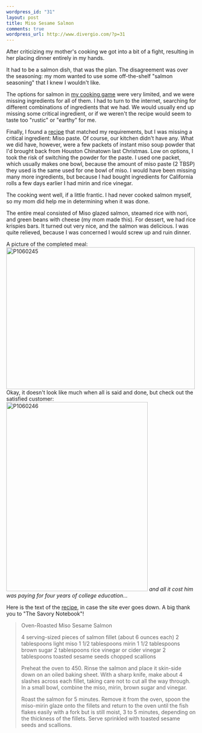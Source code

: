 ```yaml
--- 
wordpress_id: "31"
layout: post
title: Miso Sesame Salmon
comments: true
wordpress_url: http://www.divergio.com/?p=31
---
```

After criticizing my mother's cooking we got into a bit of a fight, resulting in her placing dinner entirely in my hands.

It had to be a salmon dish, that was the plan. The disagreement was over the seasoning: my mom wanted to use some off-the-shelf "salmon seasoning" that I knew I wouldn't like.
<!--more-->
The options for salmon in <a href="http://en.wikipedia.org/wiki/Shaberu!_DS_OryÅri_Navi">my cooking game</a> were very limited, and we were missing ingredients for all of them. I had to turn to the internet, searching for different combinations of ingredients that we had. We would usually end up missing some critical ingredient, or if we weren't the recipe would seem to taste too "rustic" or "earthy" for me.

Finally, I found a <a href="http://savorynotebook.blogspot.com/2005/08/oven-roasted-miso-sesame-salmon.html">recipe</a> that matched my requirements, but I was missing a critical ingredient: Miso paste. Of course, our kitchen didn't have any. What we did have, however, were a few packets of instant miso soup powder that I'd brought back from Houston Chinatown last Christmas. Low on options, I took the risk of switching the powder for the paste. I used one packet, which usually makes one bowl, because the amount of miso paste (2 TBSP) they used is the same used for one bowl of miso. I would have been missing many more ingredients, but because I had bought ingredients for California rolls a few days earlier I had mirin and rice vinegar.

The cooking went well, if a little frantic. I had never cooked salmon myself, so my mom did help me in determining when it was done.

The entire meal consisted of Miso glazed salmon, steamed rice with nori, and green beans with cheese (my mom made this).  For dessert, we had rice krispies bars. It turned out very nice, and the salmon was delicious. I was quite relieved, because I was concerned I would screw up and ruin dinner.

A picture of the completed meal:
<a href="http://www.flickr.com/photos/divergio/3243891161/" class="tt-flickr tt-flickr-Medium" title="P1060245"><img class="alignnone" src="http://farm4.static.flickr.com/3340/3243891161_1019b7372c.jpg" alt="P1060245" width="500" height="375" /></a>
Okay, it doesn't look like much when all is said and done, but check out the satisfied customer:
<a href="http://www.flickr.com/photos/divergio/3243891989/" class="tt-flickr tt-flickr-Medium" title="P1060246"><img class="alignnone" src="http://farm4.static.flickr.com/3457/3243891989_cbca5b7fdf.jpg" alt="P1060246" width="375" height="500" /></a>
<em> and all it cost him was paying for four years of college education...</em>

Here is the text of the <a href="http://savorynotebook.blogspot.com/2005/08/oven-roasted-miso-sesame-salmon.html">recipe</a>, in case the site ever goes down. A big thank you to "The Savory Notebook"!

<blockquote>Oven-Roasted Miso Sesame Salmon

4 serving-sized pieces of salmon fillet (about 6 ounces each)
2 tablespoons light miso
1 1/2 tablespoons mirin
1 1/2 tablespoons brown sugar
2 tablespoons rice vinegar or cider vinegar
2 tablespoons toasted sesame seeds
chopped scallions

Preheat the oven to 450. Rinse the salmon and place it skin-side down on an oiled baking sheet. With a sharp knife, make about 4 slashes across each fillet, taking care not to cut all the way through. In a small bowl, combine the miso, mirin, brown sugar and vinegar.

Roast the salmon for 5 minutes. Remove it from the oven, spoon the miso-mirin glaze onto the fillets and return to the oven until the fish flakes easily with a fork but is still moist, 3 to 5 minutes, depending on the thickness of the fillets. Serve sprinkled with toasted sesame seeds and scallions.</blockquote>
